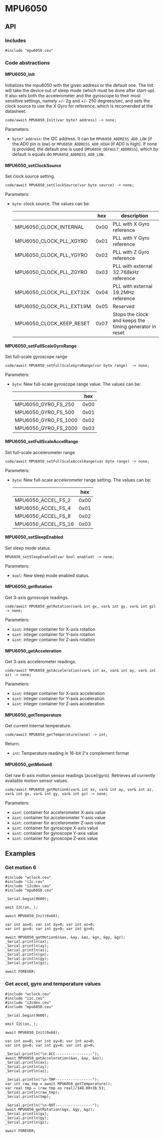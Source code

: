 # MPU6050

## API

### Includes
```
#include "mpu6050.ceu"
```

### Code abstractions

#### MPU6050_Init
Initializes the mpu6050 with the given address or the default one.  The Init will take the device out of sleep mode (which must be done after start-up). It also sets both the accelerometer and the gyroscope to their most sensitive settings, namely +/- 2g and +/- 250 degrees/sec, and sets the clock source to use the X Gyro for reference, which is recomended at the datasheet.

```
code/await MPU6050_Init(var byte? address) -> none;
```

Parameters:
- `byte? address`: the I2C address. It can be `MPU6050_ADDRESS_AD0_LOW` (if the AD0 pin is low) or `MPU6050_ADDRESS_AD0_HIGH` (if AD0 is high). If none is provided, the default one is used (`MPU6050_DEFAULT_ADDRESS`), which by default is equals do `MPU6050_ADDRESS_AD0_LOW`.

#### MPU6050_setClockSource
Set clock source setting.

```
code/await MPU6050_setClockSource(var byte source) -> none;
```

Parameters:
- `byte`: clock source. The values can be:

    |                           | hex  | description                                             |
    |---------------------------|------|---------------------------------------------------------|
    | MPU6050_CLOCK_INTERNAL    | 0x00 | PLL with X Gyro reference                               |
    | MPU6050_CLOCK_PLL_XGYRO   | 0x01 | PLL with Y Gyro reference                               |
    | MPU6050_CLOCK_PLL_YGYRO   | 0x02 | PLL with Z Gyro reference                               |
    | MPU6050_CLOCK_PLL_ZGYRO   | 0x03 | PLL with external 32.768kHz reference                   |
    | MPU6050_CLOCK_PLL_EXT32K  | 0x04 | PLL with external 19.2MHz reference                     |
    | MPU6050_CLOCK_PLL_EXT19M  | 0x05 | Reserved                                                |
    | MPU6050_CLOCK_KEEP_RESET  | 0x07 | Stops the clock and keeps the timing generator in reset |

#### MPU6050_setFullScaleGyroRange
Set full-scale gyroscope range

```
code/await MPU6050_setFullScaleGyroRange(var byte range)  -> none;
```

Parameters:
- `byte`: New full-scale gyroscope range value. The values can be:

    |                      | hex  |
    |----------------------|------|
    | MPU6050_GYRO_FS_250  | 0x00 |
    | MPU6050_GYRO_FS_500  | 0x01 |
    | MPU6050_GYRO_FS_1000 | 0x02 |
    | MPU6050_GYRO_FS_2000 | 0x03 |

#### MPU6050_setFullScaleAccelRange
Set full-scale accelerometer range

```
code/await MPU6050_setFullScaleAccelRange(var byte range) -> none;
```

Parameters:
- `byte`: New full-scale accelerometer range setting. The values can be:

    |                     | hex  |
    |---------------------|------|
    | MPU6050_ACCEL_FS_2  | 0x00 |
    | MPU6050_ACCEL_FS_4  | 0x01 |
    | MPU6050_ACCEL_FS_8  | 0x02 |
    | MPU6050_ACCEL_FS_16 | 0x03 |

#### MPU6050_setSleepEnabled
Set sleep mode status.

```
MPU6050_setSleepEnabled(var bool enabled) -> none;
```

Parameters:
- `bool`: New sleep mode enabled status.

#### MPU6050_getRotation
Get 3-axis gyroscope readings.

```
code/await MPU6050_getRotation(var& int gx, var& int gy, var& int gz) -> none;
```

Parameters:
- `&int`: integer container for X-axis rotation
- `&int`: integer container for Y-axis rotation
- `&int`: integer container for Z-axis rotation

#### MPU6050_getAcceleration
Get 3-axis accelerometer readings.

```
code/await MPU6050_getAcceleration(var& int ax, var& int ay, var& int az) -> none;
```

Parameters:
- `&int`: integer container for X-axis acceleration
- `&int`: integer container for Y-axis acceleration
- `&int`: integer container for Z-axis acceleration

#### MPU6050_getTemperature
Get current internal temperature.
```
code/await MPU6050_getTemperature(none) -> int;
```

Return:
- `int`: Temperature reading in 16-bit 2's complement format

#### MPU6050_getMotion6
Get raw 6-axis motion sensor readings (accel/gyro). Retrieves all currently available motion sensor values.

```
code/await MPU6050_getMotion6(var& int ax, var& int ay, var& int az, var& int gx, var& int gy, var& int gz) -> none;
```

Parameters:
- `&int`: container for accelerometer X-axis value
- `&int`: container for accelerometer Y-axis value
- `&int`: container for accelerometer Z-axis value
- `&int`: container for gyroscope X-axis value
- `&int`: container for gyroscope Y-axis value
- `&int`: container for gyroscope Z-axis value


## Examples
### Get motion 6
```
#include "wclock.ceu"
#include "i2c.ceu"
#include "i2cdev.ceu"
#include "mpu6050.ceu"

_Serial.begin(9600);

emit I2C(on,_);

await MPU6050_Init(0x68);

var int ax=0; var int ay=0; var int az=0;
var int gx=0; var int gy=0; var int gz=0;

await MPU6050_getMotion6(&ax, &ay, &az, &gx, &gy, &gz);
_Serial.println(ax);
_Serial.println(ay);
_Serial.println(az);
_Serial.println(gx);
_Serial.println(gy);
_Serial.println(gz);

await FOREVER;
```

### Get accel, gyro and temperature values
```
#include "wclock.ceu"
#include "i2c.ceu"
#include "i2cdev.ceu"
#include "mpu6050.ceu"

_Serial.begin(9600);

emit I2C(on,_);

await MPU6050_Init(0x68);

var int ax=0; var int ay=0; var int az=0;
var int gx=0; var int gy=0; var int gz=0;

_Serial.println("\n-ACC-----------------");
await MPU6050_getAcceleration(&ax, &ay, &az);
_Serial.println(ax);
_Serial.println(ay);
_Serial.println(az);

_Serial.println("\n-TMP-----------------");
var int raw_tmp = await MPU6050_getTemperature();
var real tmp = (raw_tmp as real)/340.00+36.53;
_Serial.println(raw_tmp);
_Serial.println(tmp);

_Serial.println("\n-ROT-----------------");
await MPU6050_getRotation(&gx, &gy, &gz);
_Serial.println(gx);
_Serial.println(gy);
_Serial.println(gz);

await FOREVER;
```